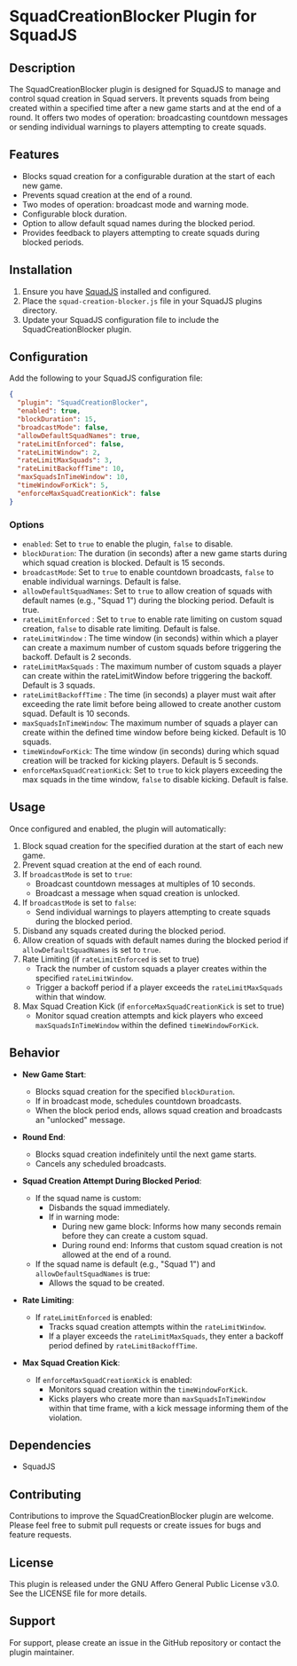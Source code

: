 # SquadCreationBlocker Plugin for SquadJS

## Description

The SquadCreationBlocker plugin is designed for SquadJS to manage and control squad creation in Squad servers. It prevents squads from being created within a specified time after a new game starts and at the end of a round. It offers two modes of operation: broadcasting countdown messages or sending individual warnings to players attempting to create squads.

## Features

- Blocks squad creation for a configurable duration at the start of each new game.
- Prevents squad creation at the end of a round.
- Two modes of operation: broadcast mode and warning mode.
- Configurable block duration.
- Option to allow default squad names during the blocked period.
- Provides feedback to players attempting to create squads during blocked periods.

## Installation

1. Ensure you have [SquadJS](https://github.com/Team-Silver-Sphere/SquadJS) installed and configured.
2. Place the `squad-creation-blocker.js` file in your SquadJS plugins directory.
3. Update your SquadJS configuration file to include the SquadCreationBlocker plugin.

## Configuration

Add the following to your SquadJS configuration file:

```json
{
  "plugin": "SquadCreationBlocker",
  "enabled": true,
  "blockDuration": 15,
  "broadcastMode": false,
  "allowDefaultSquadNames": true,
  "rateLimitEnforced": false,
  "rateLimitWindow": 2,
  "rateLimitMaxSquads": 3,
  "rateLimitBackoffTime": 10,
  "maxSquadsInTimeWindow": 10,
  "timeWindowForKick": 5,
  "enforceMaxSquadCreationKick": false
}
```

### Options

- `enabled`: Set to `true` to enable the plugin, `false` to disable.
- `blockDuration`: The duration (in seconds) after a new game starts during which squad creation is blocked. Default is 15 seconds.
- `broadcastMode`: Set to `true` to enable countdown broadcasts, `false` to enable individual warnings. Default is false.
- `allowDefaultSquadNames`: Set to `true` to allow creation of squads with default names (e.g., "Squad 1") during the blocking period. Default is true.
- `rateLimitEnforced` : Set to `true` to enable rate limiting on custom squad creation, `false` to disable rate limiting. Default is false.
- `rateLimitWindow` : The time window (in seconds) within which a player can create a maximum number of custom squads before triggering the backoff. Default is 2 seconds.
- `rateLimitMaxSquads` : The maximum number of custom squads a player can create within the rateLimitWindow before triggering the backoff. Default is 3 squads.
- `rateLimitBackoffTime` : The time (in seconds) a player must wait after exceeding the rate limit before being allowed to create another custom squad. Default is 10 seconds.
- `maxSquadsInTimeWindow`: The maximum number of squads a player can create within the defined time window before being kicked. Default is 10 squads.
- `timeWindowForKick`: The time window (in seconds) during which squad creation will be tracked for kicking players. Default is 5 seconds.
- `enforceMaxSquadCreationKick`: Set to `true` to kick players exceeding the max squads in the time window, `false` to disable kicking. Default is false.

## Usage

Once configured and enabled, the plugin will automatically:

1. Block squad creation for the specified duration at the start of each new game.
2. Prevent squad creation at the end of each round.
3. If `broadcastMode` is set to `true`:
   - Broadcast countdown messages at multiples of 10 seconds.
   - Broadcast a message when squad creation is unlocked.
4. If `broadcastMode` is set to `false`:
   - Send individual warnings to players attempting to create squads during the blocked period.
5. Disband any squads created during the blocked period.
6. Allow creation of squads with default names during the blocked period if `allowDefaultSquadNames` is set to `true`.
7. Rate Limiting (if `rateLimitEnforced` is set to true)
    - Track the number of custom squads a player creates within the specified `rateLimitWindow`.
    - Trigger a backoff period if a player exceeds the `rateLimitMaxSquads` within that window.
8. Max Squad Creation Kick (if `enforceMaxSquadCreationKick` is set to true)
    - Monitor squad creation attempts and kick players who exceed `maxSquadsInTimeWindow` within the defined `timeWindowForKick`.

## Behavior

- **New Game Start**: 
  - Blocks squad creation for the specified `blockDuration`.
  - If in broadcast mode, schedules countdown broadcasts.
  - When the block period ends, allows squad creation and broadcasts an "unlocked" message.

- **Round End**: 
  - Blocks squad creation indefinitely until the next game starts.
  - Cancels any scheduled broadcasts.

- **Squad Creation Attempt During Blocked Period**:
  - If the squad name is custom:
    - Disbands the squad immediately.
    - If in warning mode:
      - During new game block: Informs how many seconds remain before they can create a custom squad.
      - During round end: Informs that custom squad creation is not allowed at the end of a round.
  - If the squad name is default (e.g., "Squad 1") and `allowDefaultSquadNames` is true:
    - Allows the squad to be created.

- **Rate Limiting**:
  - If `rateLimitEnforced` is enabled:
    - Tracks squad creation attempts within the `rateLimitWindow`.
    - If a player exceeds the `rateLimitMaxSquads`, they enter a backoff period defined by `rateLimitBackoffTime`.

- **Max Squad Creation Kick**:
  - If `enforceMaxSquadCreationKick` is enabled:
    - Monitors squad creation within the `timeWindowForKick`.
    - Kicks players who create more than `maxSquadsInTimeWindow` within that time frame, with a kick message informing them of the violation.

## Dependencies

- SquadJS

## Contributing

Contributions to improve the SquadCreationBlocker plugin are welcome. Please feel free to submit pull requests or create issues for bugs and feature requests.

## License

This plugin is released under the GNU Affero General Public License v3.0. See the LICENSE file for more details.

## Support

For support, please create an issue in the GitHub repository or contact the plugin maintainer.
